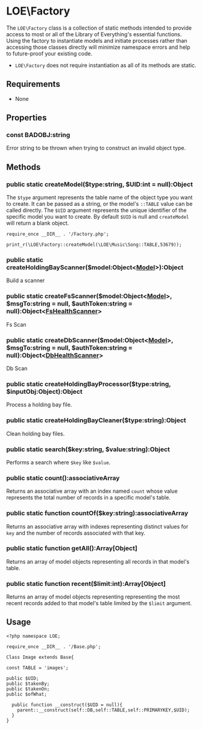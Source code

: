 
# LOE\Factory

The `LOE\Factory` class is a collection of static methods intended to provide access to most or all of the Library of Everything's essential functions. Using the factory to instantiate models and initiate processes rather than accessing those classes directly will minimize namespace errors and help to future-proof your existing code.

* `LOE\Factory` does not require instantiation as all of its methods are static.

## Requirements

* None

## Properties


### const BADOBJ:string

Error string to be thrown when trying to construct an invalid object type.

## Methods

### public static createModel($type:string, $UID:int = null):Object

The `$type` argument represents the table name of the object type you want to create. It can be passed as a string, or the model's `::TABLE` value can be called directly. The `$UID` argument represents the unique identifier of the specific model you want to create. By default `$UID` is null and `createModel` will return a blank object.
```
require_once __DIR__ . '/Factory.php';

print_r(\LOE\Factory::createModel(\LOE\Music\Song::TABLE,53679));

```

### public static createHoldingBayScanner($model:Object<[Model](./Models/Model.md)>):Object

Build a scanner

### public static createFsScanner($model:Object<[Model](./Models/Model.md)>, $msgTo:string = null, $authToken:string = null):Object<[FsHealthScanner](./Processes/Scanners/FsHealthScanner.md)>

Fs Scan

### public static createDbScanner($model:Object<[Model](./Models/Model.md)>, $msgTo:string = null, $authToken:string = null):Object<[DbHealthScanner](./Processes/Scanners/DbHealthScanner.md)>

Db Scan

### public static createHoldingBayProcessor($type:string, $inputObj:Object):Object

Process a holding bay file.

### public static createHoldingBayCleaner($type:string):Object

Clean holding bay files.

### public static search($key:string, $value:string):Object

Performs a search where `$key` like `$value`.

### public static count():associativeArray

Returns an associative array with an index named `count` whose value represents the total number of records in a specific model's table.

### public static function countOf($key:string):associativeArray

Returns an associative array with indexes representing distinct values for `key` and the number of records associated with that key.

### public static function getAll():Array[Object]

Returns an array of model objects representing all records in that model's table.

### public static function recent($limit:int):Array[Object]

Returns an array of model objects representing representing the most recent records added to that model's table limited by the `$limit` argument.

## Usage
```
<?php namespace LOE;

require_once __DIR__ . '/Base.php';

Class Image extends Base{

const TABLE = 'images';

public $UID;
public $takenBy;
public $takenOn;
public $ofWhat;

  public function __construct($UID = null){
    parent::__construct(self::DB,self::TABLE,self::PRIMARYKEY,$UID);
  }
}
```
